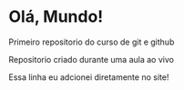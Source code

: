 # Olá, Mundo!
 Primeiro repositorio do curso de git e github

 Repositorio criado durante uma aula ao vivo
 
 Essa linha eu adcionei diretamente no site!
